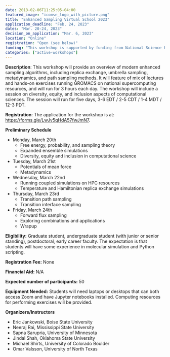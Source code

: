 ```yaml
---
date: 2013-02-06T11:25:05-04:00
featured_image: "icomse_logo_with_picture.png"
title: "Enhanced Sampling Virtual School 2023"
application_deadline: "Feb. 24, 2023"
dates: "Mar. 20-24, 2023"
decision_on_application: "Mar. 6, 2023"
location: "Online"
registration: "Open (see below)"
funding: "This workshop is supported by funding from National Science Foundation Office of Advanced Cyberinfrastructure"
categories: ["active-workshops"]
---
```


**Description**: This workshop will provide an overview of modern enhanced sampling algorithms, including replica exchange, umbrella sampling, metadynamics, and path sampling methods.  It will feature of mix of lectures and hands-on exercises running GROMACS on national supercomputing resources, and will run for 3 hours each day. The workshop will include a session on diversity, equity, and inclusion aspects of computational sciences. The session will run for five days, 3-6 EDT / 2-5 CDT / 1-4 MDT / 12-3 PDT.  

**Registration**:
The application for the workshop is at: https://forms.gle/LwJv5qHdA57fwJmN7.

**Preliminary Schedule**
- Monday, March 20th
  - Free energy, probability, and sampling theory
  - Expanded ensemble simulations
  - Diversity, equity and inclusion in computational science
- Tuesday, March 21st
  - Potentials of mean force 
  - Metadynamics 
- Wednesday, March 22nd
  - Running coupled simulations on HPC resources
  - Temperature and Hamiltonian replica exchange simulations
- Thursday, March 23rd
  - Transition path sampling
  - Transition interface sampling
- Friday, March 24th
  - Forward flux sampling 
  - Exploring combinations and applications
  - Wrapup

**Eligibility:** Graduate student, undergraduate student (with junior or senior standing), postdoctoral, early career faculty. The expectation is that students will have some experience in molecular simulation and Python scripting. 

**Registration Fee:** None 

**Financial Aid:** N/A

**Expected number of participants:** 50

**Equipment Needed:** Students will need laptops or desktops that can both access Zoom and have Jupyter notebooks installed.  Computing resources for performing exercises will be provided.

**Organizers/Instructors**
- Eric Jankowski, Boise State University
- Neeraj Rai, Mississippi State University
- Sapna Sarupria, University of Minnesota 
- Jindal Shah, Oklahoma State University
- Michael Shirts, University of Colorado Boulder
- Omar Valsson, University of North Texas
